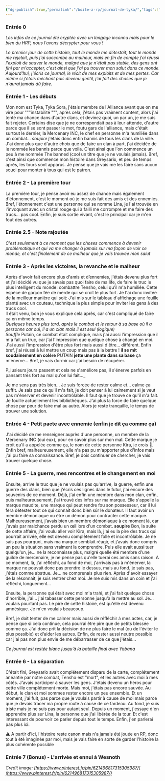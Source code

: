 ```yaml
---
{"dg-publish":true,"permalink":"/boite-a-rp/journal-de-tyka/","tags":["Personnages","GR-FT-Askengarde"]}
---
```


### Entrée 0

_Les infos de ce journal été cryptée avec un langage inconnu mais pour le bien du HRP, nous l'avons décrypter pour vous !_

_Le premier jour de cette histoire, tout le monde me détestait, tout le monde me rejetait, puis j'ai succombe au malheur, mais en fin de compte j'ai réussi l'exploit de sauver le monde, malgré que je n'était pas stable, des gens ont fini par m'accepter, c'est ainsi que j'ai pu trouver mon salut dans ce monde. Aujourd'hui, j'écris ce journal, le récit de mes exploits et de mes pertes. Car même si j'étais méchant puis devenu gentil, j'ai fait des choses que je n'aurai jamais dû faire._

### Entrée 1 - Les débuts

Mon nom est Tyka, Tyka Sora, j'étais membre de l'Alliance avant que on me vire pour """instabilité """, après cela, j'étais pas vraiment content, alors j'ai tenté ma chance dans d'autre clans, et devinez quoi, un par un, je me suis fait rejeter. Certains dise que je ne correspondait pas à leur attende, d'autre parce que il se sont passer le mot, foutu gars de l'alliance, mais c'était surtout le dernier, la Mercenary INC, le chef en personne m'a humiliée dans un combat... _soupire_ j'étais donc enfin bannis de tous les clans de la ville. J'ai donc plus que d'autre choix que de faire un clan à part, j'ai décidée de le nommée les bannis parce que voila. C'est ainsi que l'on commence un peu à me nommée The banned (cool un titre que je ne voulais jamais). Bref, c'est ainsi que commence mon histoire dans Greysario, et peu de temps après, les tours sont apparus. Je pense que je vais me les faire sans aucun souci pour monter à tous qui est le patron.

### Entrée 2 - La première tour

La première tour, je pense avoir eu assez de chance mais également d'étonnement, c'est le moment où je me suis fait des amis et des ennemies. Bref, l'étonnement c'est une personne qui se nomme Lina, je l'ai trouvée en l'invoquant avec un cristal rouge qui à failli me corrompre et me faire des trucs... pas cool. Enfin, je suis sortie vivant, c'est le principal car je m'en fout des autres.

### Entrée 2.5 - Note rajoutée

_C'est seulement à ce moment que les choses commence à devenir problématique et qui va me changer à jamais sur ma façon de voir ce monde, et c'est finalement de ce malheur que je vais trouvée mon salut_

### Entrée 3 - Après les victoires, la revanche et le malheur

Après d'avoir fait encore plus d'amis et d’ennemies, j'étais devenu plus fort et j'ai décidé vu que je savais pas quoi faire de ma life, de faire le truc le plus intelligent du monde: combattre Tensho, celui qu'il m'a humiliée. Cette espèce de garçon fée de merde qui se croit le plus fort. Je l'ai donc invitée de la meilleur manière qui soit: J'ai mis sur le tableau d'affichage une feuille planté avec un couteau, technique la plus simple pour inviter les gens à des trucs cool.  
Il était venu, bon je vous explique cela après, car c'est compliqué de faire ça en même temps.  
_Quelques heures plus tard, après le combat et le retour à sa base où il a personne car oui, il a un clan mais il est seul (logique)  
Souffle_ Putain, ce combat était compliqué, mais j'ai aussi l'impression que il m'a fait un truc, car j'ai l'impression que quelque chose à changé en moi. J'ai aussi l'impression d'être plus fort mais aussi d'être... différent. Enfin bref, j'ai réussi à lui mettre un coup mais pas à la battre ! **il se mit soudainement en colère** PUTAIN **jette une plante dans sa base** ça m'énerve... Bref, je vais dormir car j'ai besoin de récupérer.

P_lusieurs jours passent et cela ne s'améliore pas, il s'énerve parfois en pansant très fort au mal qu'on lui fait..._

Je me sens pas très bien... Je suis forcée de rester calme et... calme ça suffit. Je sais pas ce qu'il m'a fait, je doit penser à lui calmement si je veut pas m'énerver et devenir incontrôlable. Il faut que je trouve ce qu'il m'a fait. Je fouille actuellement les bibliothèques. J'ai plus la force de faire quelque chose par peur de faire mal au autre. Alors je reste tranquille, le temps de trouver une solution.

### Entrée 4 - Petit pacte avec ennemie (enfin je dit ça comme ça)

J'ai décidé de me renseigner auprès d'une personne, un membre de la Mercenary INC (oui eux), pour en savoir plus sur mon mal. Cette marque je croit qu'il a appelée comme ça, le nom de cette personne Kira, je crois 👀. Enfin bref, malheureusement, elle n'a pas pu m'apporter plus d'infos mais j'ai pu faire sa connaissance. Bref, je dois continuer de chercher, je vais trouver quelque chose.

### Entrée 5 - La guerre, mes rencontres et le changement en moi

Ensuite, arrive le truc que je ne voulais pas qu'arrive, la guerre, enfin une guerre des clans, bien que j'écris ces lignes dans le futur, j'ai encore des souvenirs de ce moment. Déjà, j'ai enfin une membre dans mon clan, enfin, puis malheureusement, j'ai trouvé des infos sur ma marque. Elle s'appelle la marque maudite, une marque qui peut rendre fou son possesseur, car il lui fera détester tout ce qui connait donc bien sûr le donateur. Il faut avoir un membre démoniaque ou être un démon pour contracter cette marque. Malheureusement, j'avais bien un membre démoniaque à ce moment là, car j'avais par malchance perdu un œil lors d'un combat. **soupire** Bon, la suite de cette affaire, j'ai voulu aller voir Kira, mais là, j'ai eu la pire des trucs qui pourrait arrivée, elle est devenu complètement folle et incontrôlable. Je ne sais pas pourquoi, mais ma marque semblait réagir, et j'avais donc compris un peu la situation sans vraiment la comprendre. Puis elle avait aussi tuer quelqu'un, je... ne la reconnaisse plus, malgré quelle été membre d'une guilde de mercenaire, je ne pense pas qu'elle tuerai ces amis sans raison. A ce moment, là, j'ai réfléchi, au fond de moi, j'arrivais pas à m'énerver, la marque ne pouvait donc pas prendre le dessus, mais au fond, je sais pas, j'étais comme abattue. Je... ne comprenais plus rien. Après d'avoir essayer de la résonnait, je suis rentrer chez moi. Je me suis mis dans un coin et j'ai réfléchi, longuement...

Ensuite, la personne qui était avec moi m'a trahi, et j'ai fait quelque chose d'horrible, j'ai... j'ai tabasser cette personne jusqu'à la mettre au sol. Je... voulais pourtant pas. Le pire de cette histoire, est qu'elle est devenu amnésique. Je m'en voulais beaucoup.

Bref, je doit tenter de me calmer mais aussi de réfléchir à mes actes, car, je pense que si cela continue, cela pourrai être pire que de petits blessée comme ça. J'ai donc prit la décision de ne plus faire le mal (ou de l'éviter le plus possible) et d'aider les autres. Enfin, de rester aussi neutre possible car j'ai pas non plus envie de me débarrasser de ce que j'étais...

_Ce journal est restée blanc jusqu'à la bataille final avec Yabana_

### Entrée 6 - La séparation

C'était fini, Greysario avait complétement disparu de la carte, complétement anéantie par notre combat, Tensho est "mort", et les autres avec moi à mes côtés. J'avais participer à sauver les gens. J'étais devenu un héros pour cette ville complétement morte. Mais moi, j'étais pas encore sauvée. Au début, le clan et moi sommes rester encore un peu ensemble. Et un moment, j'ai fuit, pas parce que je voulais partir à cause de moi mais parce que je devais tracer ma propre route à cause de ce fardeau. Au fond, je suis triste mais je ne suis pas pour autant seul. Depuis un moment, j'essaye d'en apprendre plus sur Lina, la personne que j'ai libérée de la tour. Et c'est intéressant de pourvoir ce parler depuis tout le temps. Enfin, j'en parlerai pas plus ici.

⚠️ A partir d'ici, l'histoire reste canon mais n'a jamais été jouée en RP, donc tout à été imaginée par moi, mais je vais faire en sorte de garder l'histoire la plus cohérente possible

### Entrée 7 (Bonus) - L'arrivée et ennui à Wesnoth

  

_Crédit image:_ _[https://www.pinterest.fr/pin/621496817315305987/](https://www.pinterest.fr/pin/621496817315305987/)_